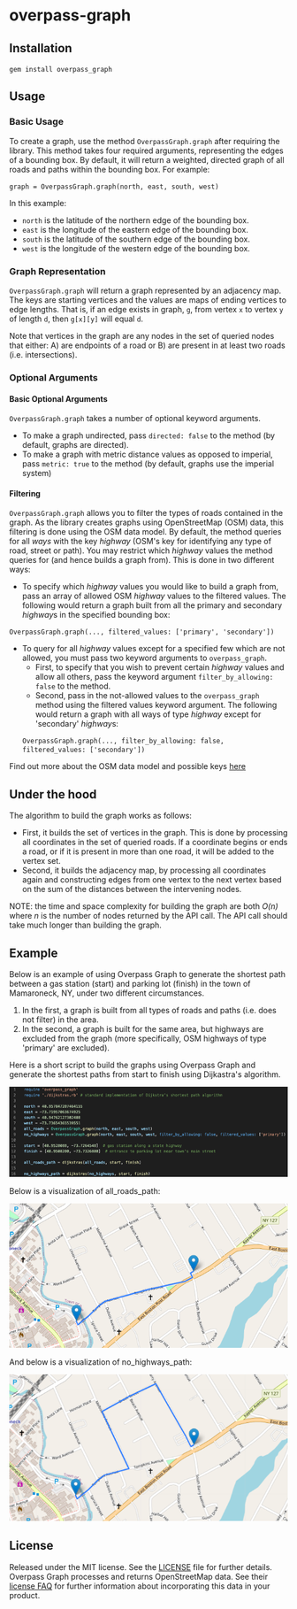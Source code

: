 # overpass-graph

## Installation
```
gem install overpass_graph
```
## Usage
### Basic Usage
To create a graph, use the method `OverpassGraph.graph` after requiring the library.
This method takes four required arguments, representing the edges of a bounding box. By default, it will return a weighted, directed graph of all roads and paths within the bounding box.
For example:
```
graph = OverpassGraph.graph(north, east, south, west)
```
In this example:
* `north` is the latitude of the northern edge of the bounding box.
* `east` is the longitude of the eastern edge of the bounding box.
* `south` is the latitude of the southern edge of the bounding box.
* `west` is the longitude of the western edge of the bounding box.

### Graph Representation
`OverpassGraph.graph` will return a graph represented by an adjacency map. The keys are starting vertices and the values are maps of ending vertices to edge lengths. That is, if an edge exists in graph, `g`, from vertex `x` to vertex `y` of length `d`, then `g[x][y]` will equal `d`.

Note that vertices in the graph are any nodes in the set of queried nodes that either: A) are endpoints of a road or B) are present in at least two roads (i.e. intersections).

### Optional Arguments
#### Basic Optional Arguments
`OverpassGraph.graph` takes a number of optional keyword arguments. 
* To make a graph undirected, pass `directed: false` to the method (by default, graphs are directed).
* To make a graph with metric distance values as opposed to imperial, pass `metric: true` to the method (by default, graphs use the imperial system)

#### Filtering
`OverpassGraph.graph` allows you to filter the types of roads contained in the graph. As the library creates graphs using OpenStreetMap (OSM) data, this filtering is done using the OSM data model. By default, the method queries for all *ways* with the key *highway* (OSM's key for identifying any type of road, street or path). You may restrict which *highway* values the method queries for (and hence builds a graph from). This is done in two different ways:
* To specify which *highway* values you would like to build a graph from, pass an array of allowed OSM *highway* values to the filtered values. The following would return a graph built from all the primary and secondary *highway*s in the specified bounding box: 
```
OverpassGraph.graph(..., filtered_values: ['primary', 'secondary'])
```
* To query for all *highway* values except for a specified few which are not allowed, you must pass two keyword arguments to `overpass_graph`. 
    * First, to specify that you wish to prevent certain *highway* values and allow all others, pass the keyword argument `filter_by_allowing: false` to the method. 
    * Second, pass in the not-allowed values to the `overpass_graph` method using the filtered values keyword argument. The following would return a graph with all ways of type *highway* except for 'secondary' *highway*s: 
    ```
    OverpassGraph.graph(..., filter_by_allowing: false, filtered_values: ['secondary'])
    ```

Find out more about the OSM data model and possible keys [here](https://wiki.openstreetmap.org/wiki/Key:highway)

## Under the hood
The algorithm to build the graph works as follows:
* First, it builds the set of vertices in the graph. This is done by processing all coordinates in the set of queried roads. If a coordinate begins or ends a road, or if it is present in more than one road, it will be added to the vertex set.
* Second, it builds the adjacency map, by processing all coordinates again and constructing edges from one vertex to the next vertex based on the sum of the distances between the intervening nodes.

NOTE: the time and space complexity for building the graph are both *O(n)* where *n* is the number of nodes returned by the API call. The API call should take much longer than building the graph.

## Example
Below is an example of using Overpass Graph to generate the shortest path between a gas station (start) and parking lot (finish) in the town of Mamaroneck, NY, under two different circumstances.
1. In the first, a graph is built from all types of roads and paths (i.e. does not filter) in the area.
2. In the second, a graph is built for the same area, but highways are excluded from the graph (more specifically, OSM highways of type 'primary' are excluded).

Here is a short script to build the graphs using Overpass Graph and generate the shortest paths from start to finish using Dijkastra's algorithm.

![script to build graphs](example/script.png)

Below is a visualization of all_roads_path:

![path from start to finish that takes a state highway](example/all_roads_path.png)

And below is a visualization of no_highways_path:

![path from start to finish that takes no highways](example/no_highways_path.png)

## License
Released under the MIT license. See the [LICENSE](https://github.com/samlawhon/overpass-graph/blob/master/LICENSE.txt) file for further details.
Overpass Graph processes and returns OpenStreetMap data. See their [license FAQ](https://wiki.osmfoundation.org/wiki/Licence/Licence_and_Legal_FAQ) for further information about incorporating this data in your product.
